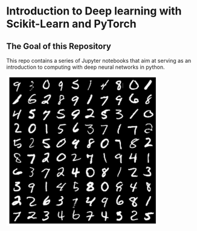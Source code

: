 # Introduction to Deep learning with Scikit-Learn and PyTorch

## The Goal of this Repository
This repo contains a series of Jupyter notebooks that aim at serving as an introduction to computing with deep neural networks in python.

<img src="digits.png" width="400" />

